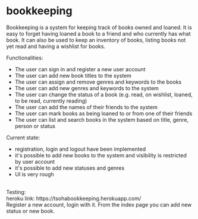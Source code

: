 # bookkeeping

Bookkeeping is a system for keeping track of books owned and loaned. It is easy to forget having loaned a book to a friend and who currently has what book. It can also be used to keep an inventory of books, listing books not yet read and having a wishlist for books.

Functionalities:
* The user can sign in and register a new user account
* The user can add new book titles to the system
* The user can assign and remove genres and keywords to the books
* The user can add new genres and keywords to the system
* The user can change the status of a book (e.g. read, on wishlist, loaned, to be read, currently reading)
* The user can add the names of their friends to the system
* The user can mark books as being loaned to or from one of their friends
* The user can list and search books in the system based on title, genre, person or status

Current state:
* registration, login and logout have been implemented
* it's possible to add new books to the system and visibility is restricted by user account
* it's possible to add new statuses and genres 
* UI is very rough

<br>
Testing:<br>
heroku link: 
https://tsohabookkeeping.herokuapp.com/ <br>
Register a new account, login with it. From the index page you can add new status or new book.